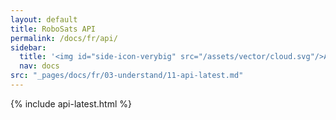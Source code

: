 ```yaml
---
layout: default
title: RoboSats API
permalink: /docs/fr/api/
sidebar:
  title: '<img id="side-icon-verybig" src="/assets/vector/cloud.svg"/>API'
  nav: docs
src: "_pages/docs/fr/03-understand/11-api-latest.md"
---
```


{% include api-latest.html %}
